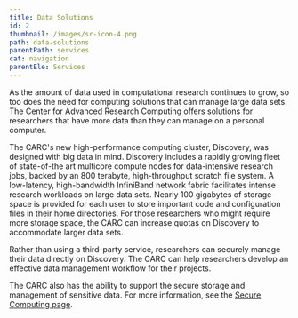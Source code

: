 ```yaml
---
title: Data Solutions
id: 2
thumbnail: /images/sr-icon-4.png
path: data-solutions
parentPath: services
cat: navigation
parentEle: Services
---
```


As the amount of data used in computational research continues to grow, so too does the need for computing solutions that can manage large data sets. The Center for Advanced Research Computing offers solutions for researchers that have more data than they can manage on a personal computer.

The CARC's new high-performance computing cluster, Discovery, was designed with big data in mind. Discovery includes a rapidly growing fleet of state-of-the art multicore compute nodes for data-intensive research jobs, backed by an 800 terabyte, high-throughput scratch file system. A low-latency, high-bandwidth InfiniBand network fabric facilitates intense research workloads on large data sets. Nearly 100 gigabytes of storage space is provided for each user to store important code and configuration files in their home directories. For those researchers who might require more storage space, the CARC can increase quotas on Discovery to accommodate larger data sets.

Rather than  using a third-party service, researchers can securely manage their data directly on Discovery. The CARC can help researchers develop an effective data management workflow for their projects.

The CARC also has the ability to support the secure storage and management of sensitive data. For more information, see the [Secure Computing page](/services/secure-computing).
